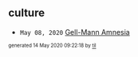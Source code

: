 ## culture


* <code>May 08, 2020</code> [Gell-Mann Amnesia](2020-05-08T09-08-00-gell-mann-amnesia.md)

<sup><sub>generated 14 May 2020 09:22:18 by <a href='https://github.com/senorprogrammer/til'>til</a></sub></sup>
